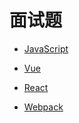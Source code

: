 # 面试题

- [JavaScript](./JavaScript.md)

- [Vue](./Vue.md)

- [React](./React.md)

- [Webpack](./Webpack.md)
